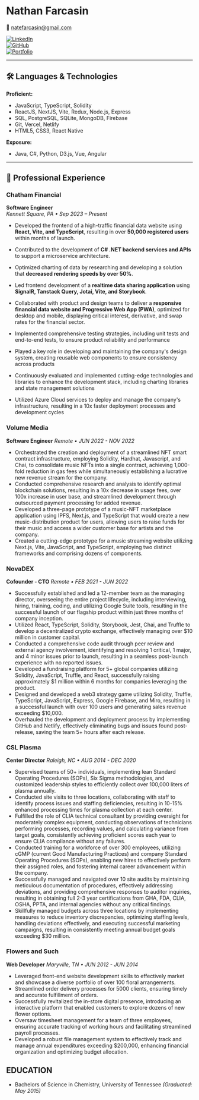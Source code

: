 # Nathan Farcasin

📧 [natefarcasin@gmail.com](mailto:natefarcasin@gmail.com)

[![LinkedIn](https://img.shields.io/badge/LinkedIn-natefarcasin-blue?logo=linkedin)](https://linkedin.com/in/natefarcasin)  
[![GitHub](https://img.shields.io/badge/GitHub-n8urm8-black?logo=github)](https://github.com/n8urm8)  
[![Portfolio](https://img.shields.io/badge/Portfolio-natefarcasin.netlify.app-green)](https://natefarcasin.netlify.app)

---

## 🛠️ Languages & Technologies

**Proficient:**

- JavaScript, TypeScript, Solidity
- ReactJS, NextJS, Vite, Redux, Node.js, Express
- SQL, PostgreSQL, SQLite, MongoDB, Firebase
- Git, Vercel, Netlify
- HTML5, CSS3, React Native

**Exposure:**

- Java, C#, Python, D3.js, Vue, Angular

---

## 💼 Professional Experience

### Chatham Financial

**Software Engineer**  
_Kennett Square, PA • Sep 2023 – Present_

- Developed the frontend of a high-traffic financial data website using **React, Vite, and TypeScript**, resulting in over **50,000 registered users** within months of launch.
- Contributed to the development of **C# .NET backend services and APIs** to support a microservice architecture.
- Optimized charting of data by researching and developing a solution that **decreased rendering speeds by over 50%**.
- Led frontend development of a **realtime data sharing application** using **SignalR, Tanstack Query, Jotai, Vite, and Storybook**.
- Collaborated with product and design teams to deliver a **responsive financial data website and Progressive Web App (PWA)**, optimized for desktop and mobile, displaying critical interest, derivative, and swap rates for the financial sector.

- Implemented comprehensive testing strategies, including unit tests and end-to-end tests, to ensure product reliability and performance
- Played a key role in developing and maintaining the company's design system, creating reusable web components to ensure consistency across products
- Continuously evaluated and implemented cutting-edge technologies and libraries to enhance the development stack, including charting libraries and state management solutions
- Utilized Azure Cloud services to deploy and manage the company's infrastructure, resulting in a 10x faster deployment processes and development cycles

### Volume Media

**Software Engineer**
_Remote • JUN 2022 - NOV 2022_

- Orchestrated the creation and deployment of a streamlined NFT smart contract infrastructure, employing Solidity, Hardhat, Javascript, and Chai, to consolidate music NFTs into a single contract, achieving 1,000-fold reduction in gas fees while simultaneously establishing a lucrative new revenue stream for the company.
- Conducted comprehensive research and analysis to identify optimal blockchain solutions, resulting in a 10x decrease in usage fees, over 100x increase in user base, and streamlined development through outsourced payment processing for added revenue.
- Developed a three-page prototype of a music-NFT marketplace application using IPFS, Next.js, and TypeScript that would create a new music-distribution product for users, allowing users to raise funds for their music and access a wider customer base for artists and the company.
- Created a cutting-edge prototype for a music streaming website utilizing Next.js, Vite, JavaScript, and TypeScript, employing two distinct frameworks and comprising dozens of components.

### NovaDEX

**Cofounder - CTO**
_Remote • FEB 2021 - JUN 2022_

- Successfully established and led a 12-member team as the managing director, overseeing the entire project lifecycle, including interviewing, hiring, training, coding, and utilizing Google Suite tools, resulting in the successful launch of our flagship product within just three months of company inception.
- Utilized React, TypeScript, Solidity, Storybook, Jest, Chai, and Truffle to develop a decentralized crypto exchange, effectively managing over $10 million in customer capital.
- Conducted a comprehensive code audit through peer review and external agency involvement, identifying and resolving 1 critical, 1 major, and 4 minor issues prior to launch, resulting in a seamless post-launch experience with no reported issues.
- Developed a fundraising platform for 5+ global companies utilizing Solidity, JavaScript, Truffle, and React, successfully raising approximately $1 million within 6 months for companies leveraging the product.
- Designed and developed a web3 strategy game utilizing Solidity, Truffle, TypeScript, JavaScript, Express, Google Firebase, and Miro, resulting in a successful launch with over 100 users and generating sales revenue exceeding $10,000.
- Overhauled the development and deployment process by implementing GitHub and Netlify, effectively eliminating bugs and issues found post-release, saving the team 5+ hours after each release.

### CSL Plasma

**Center Director**
_Raleigh, NC • AUG 2014 - DEC 2020_

- Supervised teams of 50+ individuals, implementing lean Standard Operating Procedures (SOPs), Six Sigma methodologies, and customized leadership styles to efficiently collect over 100,000 liters of plasma annually.
- Conducted site visits to three locations, collaborating with staff to identify process issues and staffing deficiencies, resulting in 10-15% enhanced processing times for plasma collection at each center.
- Fulfilled the role of CLIA technical consultant by providing oversight for moderately complex equipment, conducting observations of technicians performing processes, recording values, and calculating variance from target goals, consistently achieving proficient scores each year to ensure CLIA compliance without any failures.
- Conducted training for a workforce of over 300 employees, utilizing cGMP (current Good Manufacturing Practices) and company Standard Operating Procedures (SOPs), enabling new hires to effectively perform their assigned roles, and fostering internal career advancement within the company.
- Successfully managed and navigated over 10 site audits by maintaining meticulous documentation of procedures, effectively addressing deviations, and providing comprehensive responses to auditor inquiries, resulting in obtaining full 2-3 year certifications from GHA, FDA, CLIA, OSHA, PPTA, and internal agencies without any critical findings.
- Skillfully managed budgets across three locations by implementing measures to reduce inventory discrepancies, optimizing staffing levels, handling deviations effectively, and executing successful marketing campaigns, resulting in consistently meeting annual budget goals exceeding $30 million.

### Flowers and Such

**Web Developer**
_Maryville, TN • JUN 2012 - JUN 2014_

- Leveraged front-end website development skills to effectively market and showcase a diverse portfolio of over 100 floral arrangements.
- Streamlined order delivery processes for 5000 clients, ensuring timely and accurate fulfillment of orders.
- Successfully revitalized the in-store digital presence, introducing an interactive platform that enabled customers to explore dozens of new flower options.
- Oversaw timesheet management for a team of three employees, ensuring accurate tracking of working hours and facilitating streamlined payroll processes.
- Developed a robust file management system to effectively track and manage annual expenditures exceeding $200,000, enhancing financial organization and optimizing budget allocation.

## EDUCATION

- Bachelors of Science in Chemistry, University of Tennessee _(Graduated: May 2015)_
